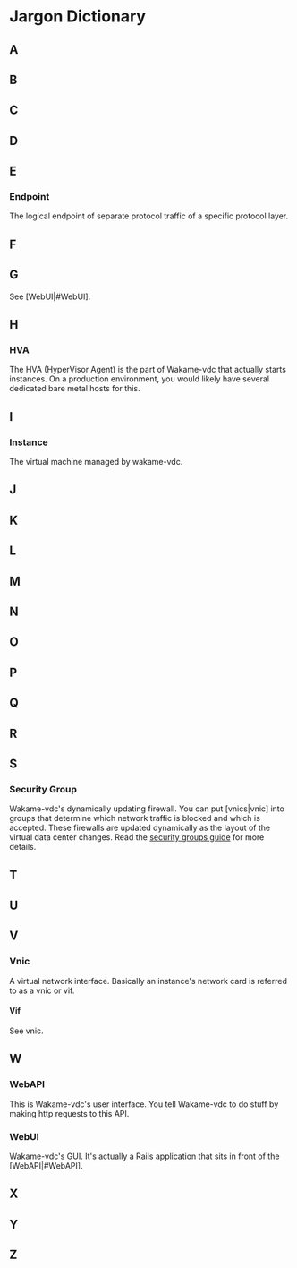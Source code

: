 # Jargon Dictionary

## A
## B
## C
## D
## E

### Endpoint

The logical endpoint of separate protocol traffic of a specific protocol layer. 

## F
## G

See [WebUI|#WebUI].

## H

### HVA

The HVA (HyperVisor Agent) is the part of Wakame-vdc that actually starts instances. On a production environment, you would likely have several dedicated bare metal hosts for this.

## I

### Instance

The virtual machine managed by wakame-vdc.

## J
## K
## L
## M
## N
## O
## P
## Q
## R
## S

### Security Group

Wakame-vdc's dynamically updating firewall. You can put [vnics|vnic] into groups that determine which network traffic is blocked and which is accepted. These firewalls are updated dynamically as the layout of the virtual data center changes. Read the [security groups guide](en/features/security-groups) for more details.

## T
## U
## V

### Vnic

A virtual network interface. Basically an instance's network card is referred to as a vnic or vif.

#### Vif

See vnic.

## W

### WebAPI

This is Wakame-vdc's user interface. You tell Wakame-vdc to do stuff by making http requests to this API.

### WebUI

Wakame-vdc's GUI. It's actually a Rails application that sits in front of the [WebAPI|#WebAPI].

## X
## Y
## Z
